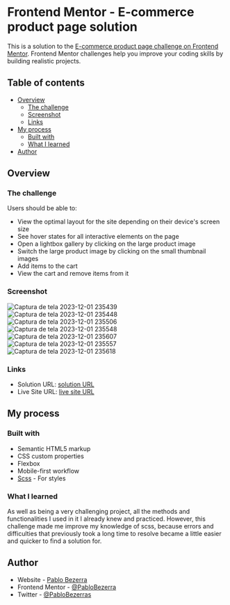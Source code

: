 # Frontend Mentor - E-commerce product page solution


This is a solution to the [E-commerce product page challenge on Frontend Mentor](https://www.frontendmentor.io/challenges/ecommerce-product-page-UPsZ9MJp6). Frontend Mentor challenges help you improve your coding skills by building realistic projects.


## Table of contents


- [Overview](#overview)
  - [The challenge](#the-challenge)
  - [Screenshot](#screenshot)
  - [Links](#links)
- [My process](#my-process)
  - [Built with](#built-with)
  - [What I learned](#what-i-learned)
- [Author](#author)

## Overview


### The challenge


Users should be able to:


- View the optimal layout for the site depending on their device's screen size
- See hover states for all interactive elements on the page
- Open a lightbox gallery by clicking on the large product image
- Switch the large product image by clicking on the small thumbnail images
- Add items to the cart
- View the cart and remove items from it


### Screenshot

![Captura de tela 2023-12-01 235439](https://github.com/PabloBezerra/Ecommerce-product-page/assets/133273609/5fc09478-160e-47fa-b191-884bc548fea7)
![Captura de tela 2023-12-01 235448](https://github.com/PabloBezerra/Ecommerce-product-page/assets/133273609/c481094a-c469-43b3-b7c5-ec4d83baecdd)
![Captura de tela 2023-12-01 235506](https://github.com/PabloBezerra/Ecommerce-product-page/assets/133273609/ddb3263a-36a1-4e1d-a6d0-d275043f2aa4)
![Captura de tela 2023-12-01 235548](https://github.com/PabloBezerra/Ecommerce-product-page/assets/133273609/0a3b5ca7-91dc-43fc-ac0d-46bb54a2012e)
![Captura de tela 2023-12-01 235607](https://github.com/PabloBezerra/Ecommerce-product-page/assets/133273609/31b959b6-2111-4c5e-8240-5c7e39f9550c)
![Captura de tela 2023-12-01 235557](https://github.com/PabloBezerra/Ecommerce-product-page/assets/133273609/5c8b90af-3c16-4000-a2fe-172ae152fd62)
![Captura de tela 2023-12-01 235618](https://github.com/PabloBezerra/Ecommerce-product-page/assets/133273609/c1b68ebf-68f8-49ee-88db-2d457a3e676b)


### Links


- Solution URL: [solution URL](https://www.frontendmentor.io/solutions/ecommerce-product-page-with-flexbox-e-sass-DGxa0SU4B2)
- Live Site URL: [live site URL](https://pablobezerra.github.io/Ecommerce-product-page/)


## My process


### Built with


- Semantic HTML5 markup
- CSS custom properties
- Flexbox
- Mobile-first workflow
- [Scss](https://sass-lang.com/) - For styles


### What I learned

As well as being a very challenging project, all the methods and functionalities I used in it I already knew and practiced. However, this challenge made me improve my knowledge of scss, because errors and difficulties that previously took a long time to resolve became a little easier and quicker to find a solution for.

## Author


- Website - [Pablo Bezerra](https://pablobezerra.github.io)
- Frontend Mentor - [@PabloBezerra](https://www.frontendmentor.io/profile/PabloBezerra)
- Twitter - [@PabloBezerras](https://www.twitter.com/PabloBezerras)

